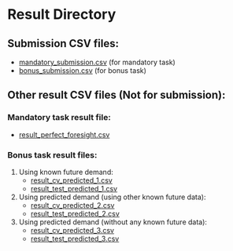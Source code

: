 # Result Directory
## Submission CSV files:
- [mandatory_submission.csv](mandatory_submission.csv) (for mandatory task)
- [bonus_submission.csv](bonus_submission.csv) (for bonus task)

## Other result CSV files (Not for submission):
### Mandatory task result file:
- [result_perfect_foresight.csv](result_perfect_foresight.csv)

### Bonus task result files:
1. Using known future demand:
    - [result_cv_predicted_1.csv](result_cv_predicted_1.csv)
    - [result_test_predicted_1.csv](result_test_predicted_1.csv)
2. Using predicted demand (using other known future data):
    - [result_cv_predicted_2.csv](result_cv_predicted_2.csv)
    - [result_test_predicted_2.csv](result_test_predicted_2.csv)
3. Using predicted demand (without any known future data):
    - [result_cv_predicted_3.csv](result_cv_predicted_3.csv)
    - [result_test_predicted_3.csv](result_test_predicted_3.csv)